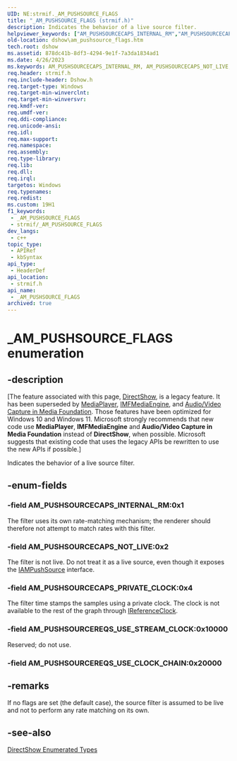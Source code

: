 ```yaml
---
UID: NE:strmif._AM_PUSHSOURCE_FLAGS
title: "_AM_PUSHSOURCE_FLAGS (strmif.h)"
description: Indicates the behavior of a live source filter.
helpviewer_keywords: ["AM_PUSHSOURCECAPS_INTERNAL_RM","AM_PUSHSOURCECAPS_NOT_LIVE","AM_PUSHSOURCECAPS_PRIVATE_CLOCK","AM_PUSHSOURCEREQS_USE_STREAM_CLOCK","AM_PUSHSOURCE_FLAGS","AM_PUSHSOURCE_FLAGSEnumeration","_AM_PUSHSOURCE_FLAGS","_AM_PUSHSOURCE_FLAGS enumeration [DirectShow]","dshow.am_pushsource_flags","strmif/AM_PUSHSOURCECAPS_INTERNAL_RM","strmif/AM_PUSHSOURCECAPS_NOT_LIVE","strmif/AM_PUSHSOURCECAPS_PRIVATE_CLOCK","strmif/AM_PUSHSOURCEREQS_USE_STREAM_CLOCK","strmif/_AM_PUSHSOURCE_FLAGS"]
old-location: dshow\am_pushsource_flags.htm
tech.root: dshow
ms.assetid: 878dc41b-8df3-4294-9e1f-7a3da1834ad1
ms.date: 4/26/2023
ms.keywords: AM_PUSHSOURCECAPS_INTERNAL_RM, AM_PUSHSOURCECAPS_NOT_LIVE, AM_PUSHSOURCECAPS_PRIVATE_CLOCK, AM_PUSHSOURCEREQS_USE_STREAM_CLOCK, AM_PUSHSOURCE_FLAGS, AM_PUSHSOURCE_FLAGSEnumeration, _AM_PUSHSOURCE_FLAGS, _AM_PUSHSOURCE_FLAGS enumeration [DirectShow], dshow.am_pushsource_flags, strmif/AM_PUSHSOURCECAPS_INTERNAL_RM, strmif/AM_PUSHSOURCECAPS_NOT_LIVE, strmif/AM_PUSHSOURCECAPS_PRIVATE_CLOCK, strmif/AM_PUSHSOURCEREQS_USE_STREAM_CLOCK, strmif/_AM_PUSHSOURCE_FLAGS
req.header: strmif.h
req.include-header: Dshow.h
req.target-type: Windows
req.target-min-winverclnt: 
req.target-min-winversvr: 
req.kmdf-ver: 
req.umdf-ver: 
req.ddi-compliance: 
req.unicode-ansi: 
req.idl: 
req.max-support: 
req.namespace: 
req.assembly: 
req.type-library: 
req.lib: 
req.dll: 
req.irql: 
targetos: Windows
req.typenames: 
req.redist: 
ms.custom: 19H1
f1_keywords:
 - _AM_PUSHSOURCE_FLAGS
 - strmif/_AM_PUSHSOURCE_FLAGS
dev_langs:
 - c++
topic_type:
 - APIRef
 - kbSyntax
api_type:
 - HeaderDef
api_location:
 - strmif.h
api_name:
 - _AM_PUSHSOURCE_FLAGS
archived: true
---
```


# _AM_PUSHSOURCE_FLAGS enumeration


## -description

\[The feature associated with this page, [DirectShow](/windows/win32/directshow/directshow), is a legacy feature. It has been superseded by [MediaPlayer](/uwp/api/Windows.Media.Playback.MediaPlayer), [IMFMediaEngine](/windows/win32/api/mfmediaengine/nn-mfmediaengine-imfmediaengine), and [Audio/Video Capture in Media Foundation](/windows/win32/medfound/audio-video-capture-in-media-foundation). Those features have been optimized for Windows 10 and Windows 11. Microsoft strongly recommends that new code use **MediaPlayer**, **IMFMediaEngine** and **Audio/Video Capture in Media Foundation** instead of **DirectShow**, when possible. Microsoft suggests that existing code that uses the legacy APIs be rewritten to use the new APIs if possible.\]

Indicates the behavior of a live source filter.

## -enum-fields

### -field AM_PUSHSOURCECAPS_INTERNAL_RM:0x1

The filter uses its own rate-matching mechanism; the renderer should therefore not attempt to match rates with this filter.

### -field AM_PUSHSOURCECAPS_NOT_LIVE:0x2

The filter is not live. Do not treat it as a live source, even though it exposes the <a href="/windows/desktop/api/strmif/nn-strmif-iampushsource">IAMPushSource</a> interface.

### -field AM_PUSHSOURCECAPS_PRIVATE_CLOCK:0x4

The filter time stamps the samples using a private clock. The clock is not available to the rest of the graph through <a href="/windows/desktop/api/strmif/nn-strmif-ireferenceclock">IReferenceClock</a>.

### -field AM_PUSHSOURCEREQS_USE_STREAM_CLOCK:0x10000

Reserved; do not use.

### -field AM_PUSHSOURCEREQS_USE_CLOCK_CHAIN:0x20000

## -remarks

If no flags are set (the default case), the source filter is assumed to be live and not to perform any rate matching on its own.

## -see-also

<a href="/windows/desktop/DirectShow/directshow-enumerated-types">DirectShow Enumerated Types</a>
